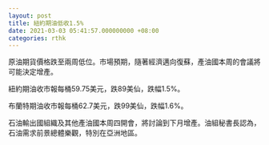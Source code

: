 ```yaml
---
layout: post
title: 紐約期油低收1.5%
date: 2021-03-03 05:41:57.000000000 +08:00
categories: rthk
---
```


原油期貨價格跌至兩周低位。市場預期，隨著經濟邁向復蘇，產油國本周的會議將可能決定增產。

紐約期油收市報每桶59.75美元，跌89美仙，跌幅1.5%。

布蘭特期油收市報每桶62.7美元，跌99美仙，跌幅1.6%。

石油輸出國組織及其他產油國本周四開會，將討論到下月增產。油組秘書長認為，石油需求前景總體樂觀，特別在亞洲地區。
